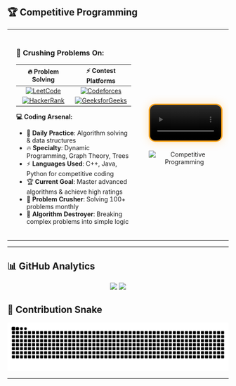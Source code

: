 <!-- # 🚀 Abhishek Prajapatt

<div align="center">
  <img src="https://readme-typing-svg.herokuapp.com?font=Fira+Code&size=30&pause=1000&color=00D9FF&background=0D1117&center=true&vCenter=true&width=600&lines=Full+Stack+Developer;Competitive+Programmer;Code+Crusher+%26+Bug+Destroyer;System+Builder+%26+Logic+Master" alt="Typing SVG" />
</div>

<div align="center">
  <img src="https://komarev.com/ghpvc/?username=abhishekprajapatt&label=Profile%20Views&color=00d9ff&style=for-the-badge" alt="profile views" />
  <img src="https://img.shields.io/github/followers/abhishekprajapatt?label=Followers&style=for-the-badge&color=00d9ff" alt="followers" />
  <img src="https://img.shields.io/github/stars/abhishekprajapatt?label=Stars&style=for-the-badge&color=00d9ff" alt="stars" />
</div>

---

## 🎯 About Me

```javascript
const abhishek = {
    role: "Full Stack Developer & Competitive Programmer",
    location: "India 🇮🇳",
    workHub: "https://focusu.vercel.app",
    philosophy: [
        "Code. Crush. Dominate.", 
        "Think. Scale. Destroy.", 
        "Focus. Build. Break."
    ],
    currentFocus: "Building scalable systems and crushing algorithms",
    lifeGoal: "Automate. Master. Repeat.",
    openForCollab: true,
    powerLevel: "🦖 GODZILLA MODE ACTIVATED"
};
```

**💡 Quick Facts:**
- 🔥 **Mastery Focus**: C++, Java, JavaScript - The Trinity of Power
- 🛠️ **Building**: Full-stack applications with modern tech stacks  
- 🧠 **Competitive Programming**: Solving complex algorithms daily
- 🌱 **Currently Learning**: Advanced system design & cloud architecture
- 🤝 **Collaboration**: Always open to building something awesome together
- 🦖 **Destroyer Mode**: Breaking limitations, building empires

---

## 🛠️ Tech Arsenal

| **💻 Languages** | **🌐 Frontend** | **⚡ Backend** | **🗄️ Databases** | **☁️ DevOps** | **🔧 Tools** |
|:---:|:---:|:---:|:---:|:---:|:---:|
| ![JavaScript](https://img.shields.io/badge/-JavaScript-f0dc5c?style=flat-square&logo=javascript&logoColor=white) | ![React](https://img.shields.io/badge/-React-45b8d8?style=flat-square&logo=react&logoColor=white) | ![Java](https://img.shields.io/badge/-Java-red?style=flat-square&logo=java&logoColor=white) | ![MySQL](https://img.shields.io/badge/-MySQL-4479A1?style=flat-square&logo=mysql&logoColor=white) | ![AWS](https://img.shields.io/badge/-AWS-232F3E?style=flat-square&logo=amazon-aws&logoColor=white) | ![VSCode](https://img.shields.io/badge/-VSCode-007ACC?style=flat-square&logo=visual-studio-code&logoColor=white) |
| ![TypeScript](https://img.shields.io/badge/-TypeScript-007ACC?style=flat-square&logo=typescript&logoColor=white) | ![Next.js](https://img.shields.io/badge/-Next.js-000000?style=flat-square&logo=nextdotjs&logoColor=white) | ![Spring Boot](https://img.shields.io/badge/-Spring_Boot-6DB33F?style=flat-square&logo=spring-boot&logoColor=white) | ![PostgreSQL](https://img.shields.io/badge/-PostgreSQL-336791?style=flat-square&logo=postgresql&logoColor=white) | ![Docker](https://img.shields.io/badge/-Docker-2496ED?style=flat-square&logo=docker&logoColor=white) | ![IntelliJ IDEA](https://img.shields.io/badge/-IntelliJ_IDEA-000000?style=flat-square&logo=intellij-idea&logoColor=white) |
| ![C++](https://img.shields.io/badge/-C++-00599C?style=flat-square&logo=cplusplus&logoColor=white) | ![Vue.js](https://img.shields.io/badge/-Vue.js-4FC08D?style=flat-square&logo=vuedotjs&logoColor=white) | ![Node.js](https://img.shields.io/badge/-Node.js-43853d?style=flat-square&logo=Node.js&logoColor=white) | ![MongoDB](https://img.shields.io/badge/-MongoDB-47A248?style=flat-square&logo=mongodb&logoColor=white) | ![GitHub Actions](https://img.shields.io/badge/-GitHub_Actions-2088FF?style=flat-square&logo=github-actions&logoColor=white) | ![Git](https://img.shields.io/badge/-Git-F05032?style=flat-square&logo=git&logoColor=white) |
| ![Python](https://img.shields.io/badge/-Python-3776AB?style=flat-square&logo=python&logoColor=white) | ![CSS](https://img.shields.io/badge/-CSS3-1572B6?style=flat-square&logo=css3&logoColor=white) | ![Express.js](https://img.shields.io/badge/-Express.js-000000?style=flat-square&logo=express&logoColor=white) | ![Firebase](https://img.shields.io/badge/-Firebase-FFCA28?style=flat-square&logo=firebase&logoColor=black) | ![Vercel](https://img.shields.io/badge/-Vercel-000000?style=flat-square&logo=vercel&logoColor=white) | ![Postman](https://img.shields.io/badge/-Postman-FF6C37?style=flat-square&logo=postman&logoColor=white) |
| ![Go](https://img.shields.io/badge/-Go-00ADD8?style=flat-square&logo=go&logoColor=white) | ![Tailwind CSS](https://img.shields.io/badge/-Tailwind_CSS-38B2AC?style=flat-square&logo=tailwind-css&logoColor=white) | ![Apache Kafka](https://img.shields.io/badge/-Apache_Kafka-231F20?style=flat-square&logo=apache-kafka&logoColor=white) | ![Redis](https://img.shields.io/badge/-Redis-DC382D?style=flat-square&logo=redis&logoColor=white) | ![Nginx](https://img.shields.io/badge/-Nginx-009639?style=flat-square&logo=nginx&logoColor=white) | ![Figma](https://img.shields.io/badge/-Figma-F24E1E?style=flat-square&logo=figma&logoColor=white) |
| ![Rust](https://img.shields.io/badge/-Rust-000000?style=flat-square&logo=rust&logoColor=white) | ![Bootstrap](https://img.shields.io/badge/-Bootstrap-7952B3?style=flat-square&logo=bootstrap&logoColor=white) | ![Django](https://img.shields.io/badge/-Django-092E20?style=flat-square&logo=django&logoColor=white) | ![MariaDB](https://img.shields.io/badge/-MariaDB-003545?style=flat-square&logo=mariadb&logoColor=white) |  | ![GitHub](https://img.shields.io/badge/-GitHub-181717?style=flat-square&logo=github&logoColor=white) |
| ![Kotlin](https://img.shields.io/badge/-Kotlin-7F52FF?style=flat-square&logo=kotlin&logoColor=white) | ![Sass](https://img.shields.io/badge/-Sass-CC6699?style=flat-square&logo=sass&logoColor=white) | ![Flask](https://img.shields.io/badge/-Flask-000000?style=flat-square&logo=flask&logoColor=white) |  |  | ![Arduino](https://img.shields.io/badge/-Arduino-00979D?style=flat-square&logo=arduino&logoColor=white) |
|  | ![React Native](https://img.shields.io/badge/-React_Native-45b8d8?style=flat-square&logo=react&logoColor=white) | ![WordPress](https://img.shields.io/badge/-WordPress-21759B?style=flat-square&logo=wordpress&logoColor=white) |  |  | ![LaTeX](https://img.shields.io/badge/-LaTeX-008080?style=flat-square&logo=latex&logoColor=white) |
|  | ![Electron](https://img.shields.io/badge/-Electron-47848F?style=flat-square&logo=electron&logoColor=white) |  |  |  |  |

---
-->
## 🏆 Competitive Programming

<table align="center" style="border: none;">
  <tr>
    <td style="width: 60%; vertical-align: top; padding: 20px;">

### **🎯 Crushing Problems On:**

| **🔥 Problem Solving** | **⚡ Contest Platforms** |
|:---:|:---:|
| [![LeetCode](https://img.shields.io/badge/LeetCode-FFA116?style=for-the-badge&logo=LeetCode&logoColor=black)](https://www.leetcode.com/AbhishekPrajapatt) | [![Codeforces](https://img.shields.io/badge/Codeforces-445f9d?style=for-the-badge&logo=Codeforces&logoColor=white)](https://codeforces.com/profile/abhishekprajapati2006) |
| [![HackerRank](https://img.shields.io/badge/HackerRank-2EC866?style=for-the-badge&logo=HackerRank&logoColor=white)](https://www.hackerrank.com/prajapatiabhish6) | [![GeeksforGeeks](https://img.shields.io/badge/GeeksforGeeks-298D46?style=for-the-badge&logo=geeksforgeeks&logoColor=white)](https://auth.geeksforgeeks.org/user/abhishekprajapatt2006) |

**💻 Coding Arsenal:**
- 🎯 **Daily Practice**: Algorithm solving & data structures
- 🔥 **Specialty**: Dynamic Programming, Graph Theory, Trees
- ⚡ **Languages Used**: C++, Java, Python for competitive coding
- 🏆 **Current Goal**: Master advanced algorithms & achieve high ratings
- 💪 **Problem Crusher**: Solving 100+ problems monthly
- 🧠 **Algorithm Destroyer**: Breaking complex problems into simple logic

</td>
    <td style="width: 40%; vertical-align: center; text-align: center; padding: 20px;">
      <video width="100%" src="https://github.com/user-attachments/assets/4580dbf4-3bc5-49f6-b08a-bff6dfff109d" autoplay loop muted playsinline style="border-radius: 15px; border: 3px solid #FFA116; box-shadow: 0 0 20px rgba(255, 161, 22, 0.3);"></video>
      <br><br>
      <img src="https://readme-typing-svg.herokuapp.com?font=Fira+Code&size=16&pause=1000&color=FFA116&center=true&vCenter=true&width=300&lines=🔥+ALGORITHM+DESTROYER;💪+PROBLEM+CRUSHER;⚡+CODE+WARRIOR;🦖+GODZILLA+CODER" alt="Competitive Programming" />
    </td>
  </tr>
</table>

---

## 📊 GitHub Analytics

<div align="center">
  <img height="180em" src="https://github-readme-stats-eight-theta.vercel.app/api?username=abhishekprajapatt&show_icons=true&theme=tokyonight&include_all_commits=true&count_private=true"/>
  <img height="180em" src="https://github-readme-stats-eight-theta.vercel.app/api/top-langs/?username=abhishekprajapatt&layout=compact&langs_count=8&theme=tokyonight"/>
</div>
<!--
<div align="center">
  <img src="https://github-readme-streak-stats.herokuapp.com/?user=abhishekprajapatt&theme=tokyonight" alt="streak stats"/>
</div> -->
<!--
### **📈 Contribution Graph**
<img src="https://github-readme-activity-graph.vercel.app/graph?username=abhishekprajapatt&theme=tokyo-night&bg_color=0D1117&color=00d9ff&line=00d9ff&point=ffffff&area=true&hide_border=true" />
-->

## 🐍 Contribution Snake

<div align="center">
  <picture>
    <source media="(prefers-color-scheme: dark)" srcset="https://github.com/abhishekprajapatt/abhishekprajapatt/blob/output/github-snake-dark.svg" />
    <source media="(prefers-color-scheme: light)" srcset="https://github.com/abhishekprajapatt/abhishekprajapatt/blob/output/github-snake.svg" />
    <img alt="github-snake" src="https://github.com/abhishekprajapatt/abhishekprajapatt/blob/output/github-snake.svg" />
  </picture>
</div>

---
<!--
## 🎯 Current Focus

```yaml
Learning:
  - Advanced System Design
  - Microservices Architecture  
  - Cloud Computing (AWS/GCP)
  - Apache Kafka
  - Spring Boot Mastery

Projects:
  - Building scalable web applications
  - Competitive programming solutions
  - Open source contributions
  - Personal portfolio enhancement
```

---
<!--
## 📫 Connect With Me

<div align="center">

[![LinkedIn](https://img.shields.io/badge/LinkedIn-0077B5?style=for-the-badge&logo=linkedin&logoColor=white)](https://www.linkedin.com/in/abhishek-p-801187293/)
[![Twitter](https://img.shields.io/badge/Twitter-1DA1F2?style=for-the-badge&logo=twitter&logoColor=white)](https://x.com/AbhishekPr41787)
[![Gmail](https://img.shields.io/badge/Gmail-D14836?style=for-the-badge&logo=gmail&logoColor=white)](mailto:prajapatiabhishek13988@gmail.com)
[![Instagram](https://img.shields.io/badge/Instagram-E4405F?style=for-the-badge&logo=instagram&logoColor=white)](https://www.instagram.com/abhishekprajapatt/)
[![Portfolio](https://img.shields.io/badge/Portfolio-000000?style=for-the-badge&logo=About.me&logoColor=white)](https://focusu.vercel.app)

</div>

---

<div align="center">
  
### 💭 Developer Quote
  
*"Code is like humor. When you have to explain it, it's bad."* - Cory House

**🚀 Let's build something amazing together!**

</div>

---

<div align="center">
  <img src="https://capsule-render.vercel.app/api?type=waving&color=gradient&height=100&section=footer&animation=fadeIn" />
</div>
